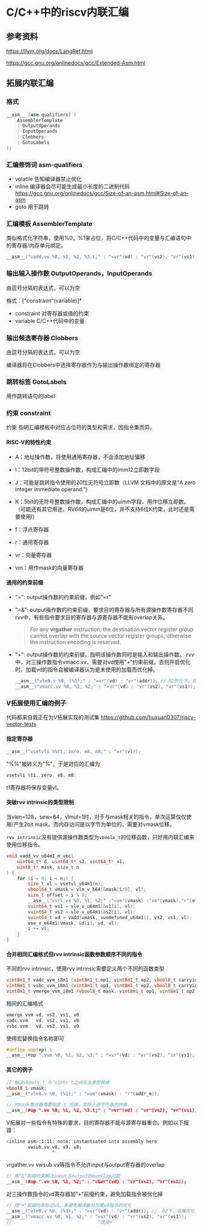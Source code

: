 # C/C++中的riscv内联汇编

## 参考资料

https://llvm.org/docs/LangRef.html

https://gcc.gnu.org/onlinedocs/gcc/Extended-Asm.html

## 拓展内联汇编

### 格式

```c++
__asm__ [asm-qualifiers] (
	AssemblerTemplate 
    : OutputOperands 
    : InputOperands
    : Clobbers
    : GotoLabels
);
```

### 汇编修饰词 asm-qualifiers

+ volatile 告知编译器禁止优化
+ inline 编译器会尽可能生成最小长度的二进制代码
  https://gcc.gnu.org/onlinedocs/gcc/Size-of-an-asm.html#Size-of-an-asm
+ goto 用于跳转

### 汇编模板 AssemblerTemplate

类似格式化字符串，使用%0，%1来占位，将C/C++代码中的变量与汇编语句中的寄存器/内存单元绑定。

```c++
__asm__("vadd.vv %0, %1, %2, %3.t;" : "=vr"(vd) : "vr"(vs2), "vr"(vs1), "vm"(vmask)); 
```

### 输出输入操作数 OutputOperands，InputOperands

由逗号分隔的表达式，可以为空

格式：["constraint"(variable)]*

+ constraint 对寄存器或值的约束
+ variable C/C++代码中的变量

### 输出候选寄存器 Clobbers 

由逗号分隔的表达式，可以为空

编译器将在Clobbers中选择寄存器作为与输出操作数绑定的寄存器

### 跳转标签 GotoLabels

用作跳转语句的label

### 约束 constraint 

约束 指明汇编模板中对应占位符的类型和需求，因指令集而异。

#### RISC-V的特性约束

+ A：地址操作数，将使用通用寄存器，不会添加地址偏移

+ I：12bit的带符号整数操作数，构成汇编中的imm12立即数字段

+ J：可能是跳转指令使用的20位无符号立即数（LLVM 文档中的原文是"A zero integer immediate operand.")

+ K：5bit的无符号整数操作数，构成汇编中的uimm字段，用作位移立即数。（可能还有其它用途。RV64的uimm是6位，并不支持6位K约束，此时还是需要使用I）

+ f：浮点寄存器

+ r：通用寄存器

+ vr：向量寄存器

+ vm：用作mask的向量寄存器


#### 通用的约束前缀

+ "=": output操作数的约束前缀，例如"=r"

+ "=&": output操作数的约束前缀，要求目的寄存器与所有源操作数寄存器不同
  rvv中，有些指令要求目的寄存器与源寄存器不能有overlap关系。

  > For any **vrgather** instruction, the destination vector register group cannot overlap with the source vector register groups, otherwise the instruction encoding is reserved.

+ "+": output操作数的约束前缀，指明该操作数同时是输入和输出操作数。
  rvv中，对三操作数指令vmacc.vv，需要对vd使用"+"约束前缀。否则开启优化时，加载vd的指令会被编译器认为是未使用的加载而优化掉。

  ```c++
  __asm__("vle8.v %0, (%1);" : "=vr"(vd) : "vr"(addr)); // O2优化下，会被优化
  __asm__("vmacc.vv %0, %1, %2;" : "=vr"(vd) : "vr"(vs2), "vr"(vs1));
  ```

  

### V拓展使用汇编的例子

代码都来自我正在为V拓展实现的测试集 https://github.com/huxuan0307/riscv-vector-tests

#### 指定寄存器

```c++
__asm__("vsetvli %%t1, zero, e8, m8;" : "=r"(vl)); 
```
"%%"被转义为"%"，于是对应的汇编为

```asm
vsetvli %t1, zero, e8, m8;
```

t1寄存器将保存变量vl。



#### 突破rvv intrinsic的类型限制

当vlen=128，sew=64，vlmul=1时，对于与mask相关的指令，单次运算仅仅使用/产生2bit mask。而内存访问是以字节为单位的，需要对vmask位移。

`rvv intrinsic`没有提供源操作数类型为`vboolx_t`的位移函数，只好用内联汇编来使用位移指令。

```c++
void vadd_vv_u64m1_m_vec(
    uint64_t* d, uint64_t* s2, uint64_t* s1,
    uint8_t* mask, size_t n
) {
	for (i = 0; i < n;) {
        size_t vl = vsetvl_u64m1(n);
        vbool64_t vmask = vlm_v_b64(&mask[i/8], vl);
        size_t offset = i % 8;
        __asm__("vsrl.vx %0, %1, %2;" :"=vm"(vmask) :"vm"(vmask),"r"(offset));
        vuint64_t vs1 = vle_v_u64m1(&s1[i], vl);
        vuint64_t vs2 = vle_v_u64m1(&s2[i], vl);
        vuint64_t vd = vadd(vmask, vundefined_u64m1(), vs2, vs1, vl);
        vse_v_e64m1(vmask, &d[i], vd, vl);
        i += vl;
    }
}
```



#### 合并相同汇编格式但rvv intrinsic函数参数顺序不同的指令

不同的rvv intrinsic，使用rvv intrinsic需要定义两个不同的函数类型

```c++
vint8m1_t vadc_vvm_i8m1 (vint8m1_t op1, vint8m1_t op2, vbool8_t carryin, size_t vl);
vint8m1_t vsbc_vvm_i8m1 (vint8m1_t op1, vint8m1_t op2, vbool8_t carryin, size_t vl);
vint8m1_t vmerge_vvm_i8m1 (vbool8_t mask, vint8m1_t op1, vint8m1_t op2, size_t vl);
```

相同的汇编格式

```asm
vmerge.vvm vd, vs2, vs1, v0
vadc.vvm   vd, vs2, vs1, v0
vsbc.vvm   vd, vs2, vs1, v0
```

使用宏替换指令名称即可

```c++
#define vop(op) \
__asm__(#op ".vvm %0, %1, %2, %3;" : "=vr"(vd) : "vr"(vs2), "vr"(vs1), "vm"(vmask)); 

```



#### 其它的例子

```c++
// 解决vboolx_t 与 vintx_t之间无法类型转换
vbool8_t vmask;
__asm__("vle8.v %0, (%1);" : "=vm"(vmask) : "r"(addr_m));

// 对mask寄存器需要指定.t 后缀，实际上是字符串的拼接
__asm__(#op ".vv %0, %1, %2, %3.t;" : "=vr"(vd) : "vr"(vs2), "vr"(vs1), "vm"(vmask)); 
```

V拓展对一些指令有特殊的要求，目的寄存器不能与源寄存器重合。例如以下报错：

```bash
<inline asm>:1:11: note: instantiated into assembly here
        vwsub.vv v8, v9, v8;
                 ^
```

vrgather.vv vwsub.vv等指令不允许input与output寄存器的overlap

```c++
// 用"&"前缀约束解决input与output的overlap问题
__asm__(#op ".vv %0, %1, %2;" : "=&vr"(vd) : "vr"(vs2), "vr"(vs1));
```

对三操作数指令的vd寄存器加"+"前缀约束，避免加载指令被优化掉

```c++
// 用"+"前缀约束标记vd，来避免编译器对加载vd指令的优化
__asm__("vle8.v %0, (%1);" : "=vr"(vd) : "vr"(addr)); // -O2下，会被优化
__asm__("vmacc.vv %0, %1, %2;" : "=vr"(vd) : "vr"(vs2), "vr"(vs1));
//                                ^改成+
```


